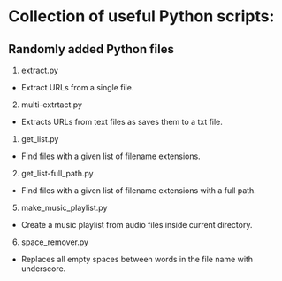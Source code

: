 # Collection of useful Python scripts:
## Randomly added Python files
1. extract.py
- Extract URLs from a single file.
2. multi-extrtact.py
- Extracts URLs from text files as saves them to a txt file.
1. get_list.py
- Find files with a given list of filename extensions.
2. get_list-full_path.py
- Find files with a given list of filename extensions with a full path.
5. make_music_playlist.py
- Create a music playlist from audio files inside current directory.
6. space_remover.py
- Replaces all empty spaces between words in the file name with underscore.